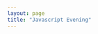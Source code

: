 ```yaml
---
layout: page
title: "Javascript Evening"
---
```


[conduct]: https://rightsignature.com/forms/PCS-Classroom-Cod-e612a8/token/518763a2f96
